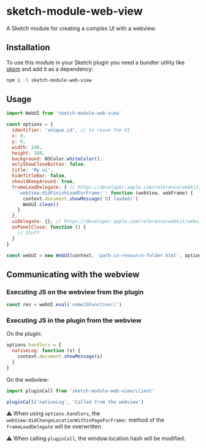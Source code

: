 # sketch-module-web-view

A Sketch module for creating a complex UI with a webview.

## Installation
To use this module in your Sketch plugin you need a bundler utility like [skpm](https://github.com/skpm/skpm) and add it as a dependency:
```bash
npm i -S sketch-module-web-view
```

## Usage

```js
import WebUI from 'sketch-module-web-view'

const options = {
  identifier: 'unique.id', // to reuse the UI
  x: 0,
  y: 0,
  width: 240,
  height: 180,
  background: NSColor.whiteColor(),
  onlyShowCloseButton: false,
  title: 'My ui',
  hideTitleBar: false,
  shouldKeepAround: true,
  frameLoadDelegate: { // https://developer.apple.com/reference/webkit/webframeloaddelegate?language=objc
    'webView:didFinishLoadForFrame:': function (webView, webFrame) {
      context.document.showMessage('UI loaded!')
      WebUI.clean()
    }
  },
  uiDelegate: {}, // https://developer.apple.com/reference/webkit/webuidelegate?language=objc
  onPanelClose: function () {
    // Stuff
  }
}

const webUI = new WebUI(context, 'path-in-resource-folder.html', options)
```

## Communicating with the webview

### Executing JS on the webview from the plugin

```js
const res = webUI.eval('someJSFunction()')
```

### Executing JS in the plugin from the webview

On the plugin:
```js
options.handlers = {
  nativeLog: function (s) {
    context.document.showMessage(s)
  }
}
```

On the webview:
```js
import pluginCall from 'sketch-module-web-view/client'

pluginCall('nativeLog', 'Called from the webview')
```

⚠️  When using `options.handlers`, the `webView:didChangeLocationWithinPageForFrame:` method of the `frameLoadDelegate` will be overwritten.

⚠️  When calling `pluginCall`, the window.location.hash will be modified.
